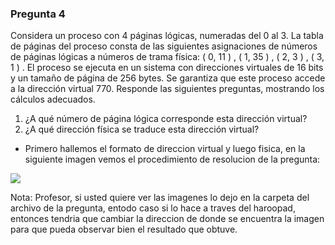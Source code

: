 ### Pregunta 4

Considera un proceso con 4 páginas lógicas, numeradas del 0 al 3. La tabla de páginas del proceso consta de las siguientes asignaciones de números de páginas lógicas a números de trama fı́sica: ( 0, 11 ) , ( 1, 35 ) , ( 2, 3 ) , ( 3, 1 ) . El proceso se ejecuta en un sistema con direcciones virtuales de 16 bits y un tamaño de página de 256 bytes. Se garantiza que este proceso accede a la dirección virtual 770. Responde las siguientes preguntas, mostrando los cálculos adecuados.
1. ¿A qué número de página lógica corresponde esta dirección virtual?
2. ¿A qué dirección fı́sica se traduce esta dirección virtual?

* Primero hallemos el formato de direccion virtual y luego fisica, en la siguiente imagen vemos el procedimiento de resolucion de la pregunta:

![](/home/jesus/Escritorio/SistemasOperativosAvanzado/Practicas/pc-2/Practica-Calificada2-CC571/pregunta-4/pregunta4.png)

Nota: Profesor, si usted quiere ver las imagenes lo dejo en la carpeta del archivo de la pregunta, entodo caso si lo hace a traves del haroopad, entonces tendria que cambiar la direccion de donde se encuentra la imagen para que pueda observar bien el resultado que obtuve.


